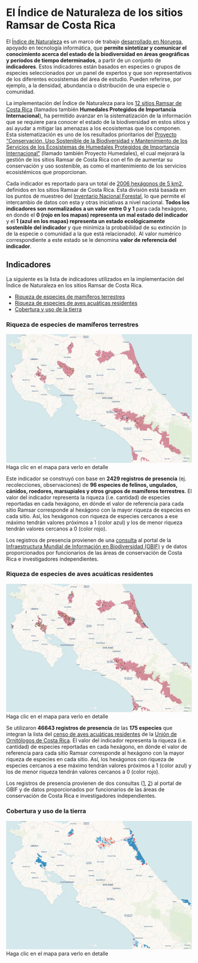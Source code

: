 # El Índice de Naturaleza de los sitios Ramsar de Costa Rica

El [Índice de Naturaleza](http://journals.plos.org/plosone/article?id=10.1371/journal.pone.0018930) es un marco de trabajo [desarrollado en Noruega](http://www.nina.no/english/Environmental-monitoring/The-Norwegian-Nature-Index), apoyado en tecnología informática, que **permite sintetizar y comunicar el conocimiento acerca del estado de la biodiversidad en áreas geográficas y períodos de tiempo determinados**, a partir de un conjunto de **indicadores**. Estos indicadores están basados en especies o grupos de especies seleccionados por un panel de expertos y que son representativos de los diferentes ecosistemas del área de estudio. Pueden referirse, por ejemplo, a la densidad, abundancia o distribución de una especie o comunidad. 

La implementación del Índice de Naturaleza para los [12 sitios Ramsar de Costa Rica](https://www.ramsar.org/es/humedal/costa-rica) (llamados también **Humedales Protegidos de Importancia Internacional**), ha permitido avanzar en la sistematización de la información que se requiere para conocer el estado de la biodiversidad en estos sitios y así ayudar a mitigar las amenazas a los ecosistemas que los componen. Esta sistematización es uno de los resultados prioritarios del [Proyecto “Conservación, Uso Sostenible de la Biodiversidad y Mantenimiento de los Servicios de los Ecosistemas de Humedales Protegidos de Importancia Internacional”](http://www.proyectohumedalescr.info/) (llamado también Proyecto Humedales), el cual mejorará la gestión de los sitios Ramsar de Costa Rica con el fin de aumentar su conservación y uso sostenible, as como el mantenimiento de los servicios ecosistémicos que proporcionan.

Cada indicador es reportado para un total de [2006 hexágonos de 5 km2](https://inhumedalescr.carto.com/builder/d507a6aa-5ae7-441e-b921-ab880fde01e3/embed), definidos en los sitios Ramsar de Costa Rica. Esta división está basada en los puntos de muestreo del [Inventario Nacional Forestal](http://www.sirefor.go.cr/?p=1170), lo que permite el intercambio de datos con esta y otras iniciativas a nivel nacional. **Todos los indicadores son normalizados a un valor entre 0 y 1** para cada hexágono, en donde el **0 (rojo en los mapas) representa un mal estado del indicador** y el **1 (azul en los mapas) representa un estado ecológicamente sostenible del indicador** y que minimiza la probabilidad de su extinción (o de la especie o comunidad a la que está relacionado). Al valor numérico correspondiente a este estado se le denomina **valor de referencia del indicador**.

## Indicadores

La siguiente es la lista de indicadores utilizados en la implementación del Índice de Naturaleza en los sitios Ramsar de Costa Rica.

* [Riqueza de especies de mamíferos terrestres](https://github.com/indice-naturaleza/ramsar/blob/master/README.md#riqueza-de-especies-de-mam%C3%ADferos-terrestres)
* [Riqueza de especies de aves acuáticas residentes](https://github.com/indice-naturaleza/ramsar/blob/master/README.md#riqueza-de-especies-de-aves-acu%C3%A1ticas-residentes)
* [Cobertura y uso de la tierra](https://github.com/indice-naturaleza/ramsar/blob/master/README.md#cobertura-y-uso-de-la-tierra)

### Riqueza de especies de mamíferos terrestres
[![Indicador de riqueza de mamíferos terrestres](img/in-indicador-mamiferos.png)](https://inhumedalescr.carto.com/builder/c0e33a3d-a42a-4e2f-a770-75742144dad8/embed "Haga clic en el mapa para verlo en detalle")
Haga clic en el mapa para verlo en detalle

Este indicador se construyó con base en **2429 registros de presencia** (ej. recolecciones, observaciones) de **96 especies de felinos, ungulados, cánidos, roedores, marsupiales y otros grupos de mamíferos terrestres**. El valor del indicador representa la riqueza (i.e. cantidad) de especies reportadas en cada hexágono, en dónde el valor de referencia para cada sitio Ramsar corresponde al hexágono con la mayor riqueza de especies en cada sitio. Así, los hexágonos con riqueza de especies cercanos a ese máximo tendrán valores próximos a 1 (color azul) y los de menor riqueza tendrán valores cercanos a 0 (color rojo).

Los registros de presencia provienen de una [consulta](https://www.gbif.org/occurrence/download/0001416-171113114016250) al portal de la [Infraestructura Mundial de Información en Biodiversidad (GBIF)](https://www.gbif.org/) y de datos proporcionados por funcionarios de las áreas de conservación de Costa Rica e investigadores independientes.


### Riqueza de especies de aves acuáticas residentes
[![Indicador de riqueza de aves acuáticas residentes](img/in-indicador-aves.png)](https://inhumedalescr.carto.com/builder/63bf6074-f6b1-4215-bccb-034853324d5a/embed "Haga clic en el mapa para verlo en detalle")
Haga clic en el mapa para verlo en detalle

Se utilizaron **46643 registros de presencia** de las **175 especies** que integran la lista del [censo de aves acuáticas residentes](http://uniondeornitologos.com/?p=10926) de la [Unión de Ornitólogos de Costa Rica](http://uniondeornitologos.com/). El valor del indicador representa la riqueza (i.e. cantidad) de especies reportadas en cada hexágono, en dónde el valor de referencia para cada sitio Ramsar corresponde al hexágono con la mayor riqueza de especies en cada sitio. Así, los hexágonos con riqueza de especies cercanos a ese máximo tendrán valores próximos a 1 (color azul) y los de menor riqueza tendrán valores cercanos a 0 (color rojo).

Los registros de presencia provienen de dos consultas ([1](https://www.gbif.org/occurrence/download/0005313-171113114016250), [2](https://www.gbif.org/occurrence/download/0005314-171113114016250)) al portal de GBIF y de datos proporcionados por funcionarios de las áreas de conservación de Costa Rica e investigadores independientes.

### Cobertura y uso de la tierra
[![Indicador de riqueza de aves acuáticas residentes](img/in-indicador-cobertura.png)](https://mfvargas.carto.com/builder/384b1e8e-05d8-471f-8c82-830697fd3503/embed "Haga clic en el mapa para verlo en detalle")
Haga clic en el mapa para verlo en detalle
